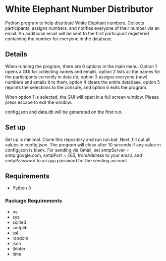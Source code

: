 # White Elephant Number Distributor

Python program to help distribute White Elephant numbers. Collects participants, assigns numbers, and notifies everyone
of their number via an email. An additional email will be sent to the first participant registered containing the
number for everyone in the database.

## Details

When running the program, there are 6 options in the main menu. Option 1 opens a GUI for collecting names and emails,
option 2 lists all the names for the participants currently in data.db, option 3 assigns everyone (new) numbers and
emails it to them, option 4 clears the entire database, option 5 reprints the selections to the console, and
option 6 exits the program. 

When option 1 is selected, the GUI will open in a full screen window. Please press escape to exit the window.

config.json and data.db will be generated on the first run.

## Set up
Set up is minimal. Clone this repository and run run.bat. Next, fill out all values in config.json. The program will 
close after 10 seconds if any value in config.json is blank. For sending via Gmail, set smtpServer = smtp.google.com,
smtpPort = 465, fromAddress to your email, and smtpPassword to an app password for the sending account.

## Requirements
- Python 3
### Package Requirements
- os 
- sys 
- sqlite3 
- smtplib 
- ssl 
- random 
- json
- tkinter
- time